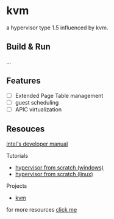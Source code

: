# kvm

a hypervisor type 1.5 influenced by kvm.

## Build & Run

...

## Features

- [ ] Extended Page Table management
- [ ] guest scheduling
- [ ] APIC virtualization

## Resouces

[intel's developer manual](https://www.intel.com/content/www/us/en/developer/articles/technical/intel-sdm.html)

Tutorials

- [hypervisor from scratch (windows)](https://rayanfam.com/topics/hypervisor-from-scratch-part-1/)
- [hypervisor from scratch (linux)](https://nixhacker.com/developing-hypervisior-from-scratch-part-1/)

Projects

- [kvm](https://elixir.bootlin.com/linux/latest/source/arch/x86/kvm)

for more resources [click me](https://github.com/Wenzel/awesome-virtualization)
